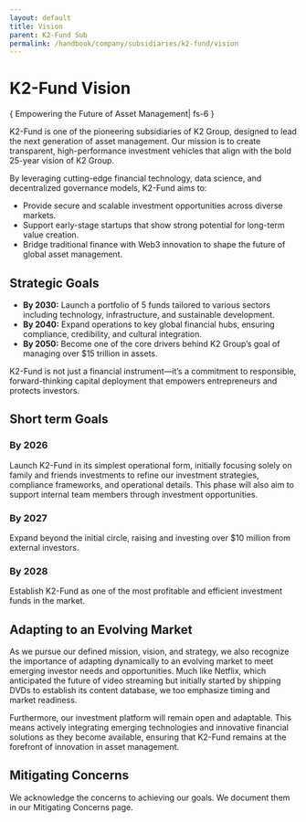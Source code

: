 ```yaml
---
layout: default
title: Vision
parent: K2-Fund Sub
permalink: /handbook/company/subsidiaries/k2-fund/vision
---
```


# K2-Fund Vision
{ Empowering the Future of Asset Management| fs-6 }

K2-Fund is one of the pioneering subsidiaries of K2 Group, designed to lead the next generation of asset management. Our mission is to create transparent, high-performance investment vehicles that align with the bold 25-year vision of K2 Group.

By leveraging cutting-edge financial technology, data science, and decentralized governance models, K2-Fund aims to:

- Provide secure and scalable investment opportunities across diverse markets.
- Support early-stage startups that show strong potential for long-term value creation.
- Bridge traditional finance with Web3 innovation to shape the future of global asset management.

## Strategic Goals

- **By 2030:** Launch a portfolio of 5 funds tailored to various sectors including technology, infrastructure, and sustainable development.
- **By 2040:** Expand operations to key global financial hubs, ensuring compliance, credibility, and cultural integration.
- **By 2050:** Become one of the core drivers behind K2 Group’s goal of managing over \$15 trillion in assets.

K2-Fund is not just a financial instrument—it’s a commitment to responsible, forward-thinking capital deployment that empowers entrepreneurs and protects investors.

## Short term Goals

### By 2026
Launch K2-Fund in its simplest operational form, initially focusing solely on family and friends investments to refine our investment strategies, compliance frameworks, and operational details. This phase will also aim to support internal team members through investment opportunities.

### By 2027
Expand beyond the initial circle, raising and investing over $10 million from external investors.

### By 2028
Establish K2-Fund as one of the most profitable and efficient investment funds in the market.

## Adapting to an Evolving Market
As we pursue our defined mission, vision, and strategy, we also recognize the importance of adapting dynamically to an evolving market to meet emerging investor needs and opportunities. Much like Netflix, which anticipated the future of video streaming but initially started by shipping DVDs to establish its content database, we too emphasize timing and market readiness.

Furthermore, our investment platform will remain open and adaptable. This means actively integrating emerging technologies and innovative financial solutions as they become available, ensuring that K2-Fund remains at the forefront of innovation in asset management.

## Mitigating Concerns
We acknowledge the concerns to achieving our goals. We document them in our Mitigating Concerns page.
